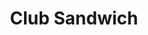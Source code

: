 ---
title: "Club Sandwich"
price: "$13.00"
category: "Sandwiches"
img: "src/images/menu/burrito.jpg"
desc: "Triple decker turkey, bacon, lettuc, tomato. Served on white bread"
---